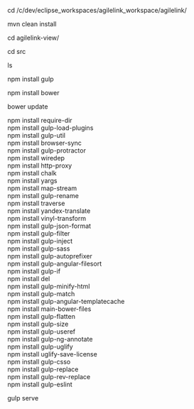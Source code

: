 cd /c/dev/eclipse_workspaces/agilelink_workspace/agilelink/

mvn clean install

cd agilelink-view/

cd src

ls

npm install gulp

npm install bower

bower update

npm install require-dir  
npm install gulp-load-plugins  
npm install gulp-util  
npm install browser-sync  
npm install gulp-protractor  
npm install wiredep  
npm install http-proxy  
npm install chalk  
npm install yargs  
npm install map-stream  
npm install gulp-rename  
npm install traverse  
npm install yandex-translate  
npm install vinyl-transform  
npm install gulp-json-format  
npm install gulp-filter  
npm install gulp-inject  
npm install gulp-sass  
npm install gulp-autoprefixer  
npm install gulp-angular-filesort  
npm install gulp-if  
npm install del  
npm install gulp-minify-html  
npm install gulp-match  
npm install gulp-angular-templatecache  
npm install main-bower-files  
npm install gulp-flatten  
npm install gulp-size  
npm install gulp-useref  
npm install gulp-ng-annotate  
npm install gulp-uglify  
npm install uglify-save-license  
npm install gulp-csso  
npm install gulp-replace  
npm install gulp-rev-replace  
npm install gulp-eslint  

gulp serve
